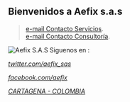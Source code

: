 ## Bienvenidos a Aefix s.a.s
> <a href="mailto:gmartinez@aefix.com.co"> e-mail Contacto Servicios</a>.<br> 
> <a href="mailto:vrosales@aefix.com.co"> e-mail Contacto Consultoría</a>.<br> 
<img src="https://s3.amazonaws.com/www.nuberix.co/images/400dpiLogo.png" alt="Aefix S.A.S" />
Siguenos en :<br>
<address>
<A HREF="http://twitter.com/aefix_sas" TARGET="_BLANK"><p>twitter.com/aefix_sas</p>
<A HREF="http://facebook.com/aefix" TARGET="_BLANK"><p>facebook.com/aefix </p>
CARTAGENA - COLOMBIA
</address>
